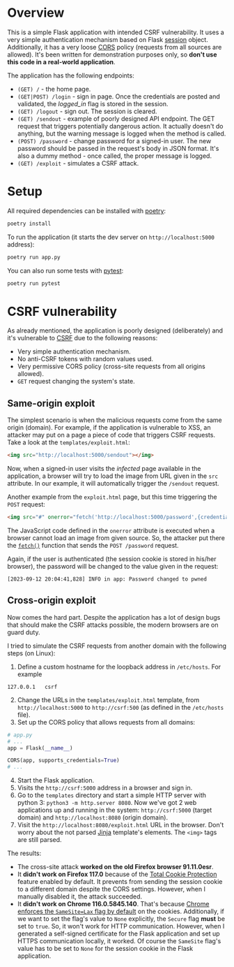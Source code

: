 # Overview

This is a simple Flask application with intended CSRF vulnerability. It uses a very simple authentication 
mechanism based on Flask [session](https://flask.palletsprojects.com/en/2.3.x/api/#sessions) object. 
Additionally, it has a very loose [CORS](https://developer.mozilla.org/en-US/docs/Web/HTTP/CORS) policy 
(requests from all sources are allowed). It's been written for demonstration purposes only, so 
**don't use this code in a real-world application**.

The application has the following endpoints:

- `(GET) /` - the home page.
- `(GET|POST) /login` - sign in page. Once the credentials are posted and validated, the *logged_in* flag is stored in the session.
- `(GET) /logout` - sign out. The session is cleared.
- `(GET) /sendout` - example of poorly designed API endpoint. The GET request that triggers potentially dangerous action.
  It actually doesn't do anything, but the warning message is logged when the method is called.
- `(POST) /password` - change password for a signed-in user. The new password should be passed in the request's body in
  JSON format. It's also a dummy method - once called, the proper message is logged.
- `(GET) /exploit` - simulates a CSRF attack.

# Setup

All required dependencies can be installed with [poetry](https://python-poetry.org/):

```bash
poetry install
```

To run the application (it starts the dev server on `http://localhost:5000` address):

```bash
poetry run app.py
```

You can also run some tests with [pytest](https://docs.pytest.org/en/7.4.x/):

```bash
poetry run pytest
```

# CSRF vulnerability

As already mentioned, the application is poorly designed (deliberately) and it's vulnerable to 
[CSRF](https://owasp.org/www-community/attacks/csrf) due to the following reasons:

* Very simple authentication mechanism.
* No anti-CSRF tokens with random values used.
* Very permissive CORS policy (cross-site requests from all origins allowed).
* `GET` request changing the system's state.

## Same-origin exploit

The simplest scenario is when the malicious requests come from the same origin (domain).
For example, if the application is vulnerable to XSS, an attacker may put on a page 
a piece of code that triggers CSRF requests. Take a look at the `templates/exploit.html`:

```html
<img src="http://localhost:5000/sendout"></img>
```

Now, when a signed-in user visits the *infected* page available in the application, a browser will
try to load the image from URL given in the `src` attribute. In our example, it will automatically
trigger the `/sendout` request.

Another example from the `exploit.html` page, but this time triggering the `POST` request:

```html
<img src="#" onerror="fetch('http://localhost:5000/password',{credentials:'include',method:'POST',headers:{'Content-Type':'application/json'},body:JSON.stringify({new_password: 'pwned'})})"></img>
```

The JavaScript code defined in the `onerror` attribute is executed when a browser cannot load an image from given source.
So, the attacker put there the [`fetch()`](https://developer.mozilla.org/en-US/docs/Web/API/fetch) function that
sends the `POST /password` request.

Again, if the user is authenticated (the session cookie is stored in his/her browser), the password will
be changed to the value given in the request:

```
[2023-09-12 20:04:41,828] INFO in app: Password changed to pwned
```

## Cross-origin exploit

Now comes the hard part. Despite the application has a lot of design bugs that should make the CSRF attacks possible,
the modern browsers are on guard duty.

I tried to simulate the CSRF requests from another domain with the following steps (on Linux):

1. Define a custom hostname for the loopback address in `/etc/hosts`. For example
```
127.0.0.1   csrf
```
2. Change the URLs in the `templates/exploit.html` template, from `http://localhost:5000` to `http://csrf:500` (as defined
   in the `/etc/hosts` file).
3. Set up the CORS policy that allows requests from all domains:
```python
# app.py
# ...
app = Flask(__name__)

CORS(app, supports_credentials=True)
# ...
```
4. Start the Flask application.
5. Visits the `http://csrf:5000` address in a browser and sign in.
6. Go to the `templates` directory and start a simple HTTP server with python 3: `python3 -m http.server 8080`. 
   Now we've got 2 web applications up and running in the system: `http://csrf:5000` (target domain) and 
   `http://localhost:8080` (origin domain).
7. Visit the `http://localhost:8080/exploit.html` URL in the browser. Don't worry about the not parsed 
   [Jinja](https://jinja.palletsprojects.com/en/3.1.x/) template's elements. The `<img>` tags are still parsed.

The results:

- The cross-site attack **worked on the old Firefox browser 91.11.0esr**.
- It **didn't work on Firefox 117.0** because of the [Total Cookie Protection](https://blog.mozilla.org/en/mozilla/firefox-rolls-out-total-cookie-protection-by-default-to-all-users-worldwide/) feature enabled by default. It prevents
  from sending the session cookie to a different domain despite the CORS settings. However, when I manually disabled it,
  the attack succeeded.
- It **didn't work on Chrome 116.0.5845.140**. That's because [Chrome enforces the `SameSite=Lax` flag by default](https://chromestatus.com/feature/5088147346030592) on the cookies. Additionally, if we want to set the flag's value to `None`
  explicitly, the `Secure` flag **must** be set to `true`. So, it won't work for HTTP communication. However, when I generated a self-signed certificate for the Flask application and set up HTTPS communication locally, it worked.
  Of course the `SameSite` flag's value has to be set to `None` for the session cookie in the Flask application.